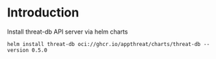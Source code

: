 # Introduction

Install threat-db API server via helm charts

```
helm install threat-db oci://ghcr.io/appthreat/charts/threat-db --version 0.5.0
```
